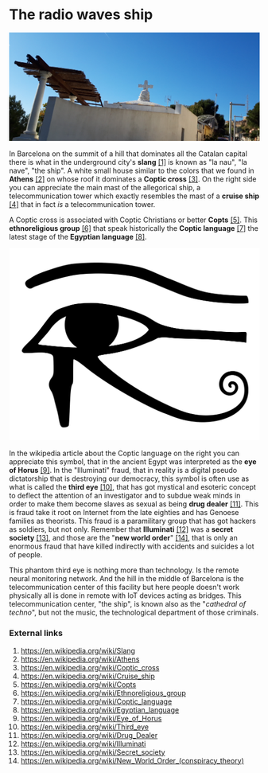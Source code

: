 # The radio waves ship

![The cathedral of techno](../Images/cruz.jpg)

In Barcelona on the summit of a hill that dominates all the Catalan capital there is what in the underground city's **slang** [[1]](https://en.wikipedia.org/wiki/Slang) is known as "la nau", "la nave", "the ship".  A white small house similar to the colors that we found in **Athens** [[2]](https://en.wikipedia.org/wiki/Athens) on whose roof it dominates a **Coptic cross** [[3]](https://en.wikipedia.org/wiki/Coptic_cross).  On the right side you can appreciate the main mast of the allegorical ship, a telecommunication tower which exactly resembles the mast of a **cruise ship** [[4]](https://en.wikipedia.org/wiki/Cruise_ship) that in fact *is* a telecommunication tower.

A Coptic cross is associated with Coptic Christians or better **Copts** [[5]](https://en.wikipedia.org/wiki/Copts). This **ethnoreligious group** [[6]](https://en.wikipedia.org/wiki/Ethnoreligious_group) that speak historically the **Coptic language** [[7]](https://en.wikipedia.org/wiki/Coptic_language) the latest stage of the **Egyptian language** [[8]](https://en.wikipedia.org/wiki/Egyptian_language).

![Illuminati](../Images/1920px-Eye_of_Horus_bw.svg.png)

In the wikipedia article about the Coptic language on the right you can appreciate this symbol, that in the ancient Egypt was interpreted as the **eye of Horus** [[9]](https://en.wikipedia.org/wiki/Eye_of_Horus). In the "Illuminati" fraud, that in reality is a digital pseudo dictatorship that is destroying our democracy, this symbol is often use as what is called the **third eye** [[10]](https://en.wikipedia.org/wiki/Third_eye), that has got mystical and esoteric concept to deflect the attention of an investigator and to subdue weak minds in order to make them become slaves as sexual as being **drug dealer** [[11]](https://en.wikipedia.org/wiki/Drug_Dealer).  This is fraud take it root on Internet from the late eighties and has Genoese families as theorists. This fraud is a paramilitary group that has got hackers as soldiers, but not only.  Remember that **Illuminati** [[12]](https://en.wikipedia.org/wiki/Illuminati) was a **secret society** [[13]](https://en.wikipedia.org/wiki/Secret_society), and those are the "**new world order**" [[14]](https://en.wikipedia.org/wiki/New_World_Order_(conspiracy_theory)), that is only an enormous fraud that have killed indirectly with accidents and suicides a lot of people.

This phantom third eye is nothing more than technology. Is the remote neural monitoring network. And the hill in the middle of Barcelona is the telecommunication center of this facility but here people doesn't work physically all is done in remote with IoT devices acting as bridges. This telecommunication center, "the ship", is known also as the "*cathedral of techno*", but not the music, the technological department of those criminals. 

###  External links

1. https://en.wikipedia.org/wiki/Slang
2. https://en.wikipedia.org/wiki/Athens
3. https://en.wikipedia.org/wiki/Coptic_cross
4. https://en.wikipedia.org/wiki/Cruise_ship
5. https://en.wikipedia.org/wiki/Copts
6. https://en.wikipedia.org/wiki/Ethnoreligious_group
7. https://en.wikipedia.org/wiki/Coptic_language
8. https://en.wikipedia.org/wiki/Egyptian_language
9. https://en.wikipedia.org/wiki/Eye_of_Horus
10. https://en.wikipedia.org/wiki/Third_eye
11. https://en.wikipedia.org/wiki/Drug_Dealer
12. https://en.wikipedia.org/wiki/Illuminati
13. https://en.wikipedia.org/wiki/Secret_society
14. https://en.wikipedia.org/wiki/New_World_Order_(conspiracy_theory)